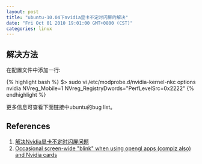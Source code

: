 ```yaml
---
layout: post
title: "ubuntu-10.04下nvidia显卡不定时闪屏的解决"
date: "Fri Oct 01 2010 19:01:00 GMT+0800 (CST)"
categories: linux
---
```


解决方法
-----

在配置文件中添加一行:

{% highlight bash %}
$> sudo vi /etc/modprobe.d/nvidia-kernel-nkc
options nvidia NVreg_Mobile=1 NVreg_RegistryDwords="PerfLevelSrc=0x2222"
{% endhighlight %}

更多信息可查看下面链接中ubuntu的bug list。

References
-----

1. [解决Nvidia显卡不定时闪屏问题](http://forum.ubuntu.org.cn/viewtopic.php?f=42&t=152433&start=0)
2. [Occasional screen-wide "blink" when using opengl apps (compiz also) and Nvidia cards](https://bugs.launchpad.net/ubuntu/+source/nvidia-kernel-common/+bug/164589)
